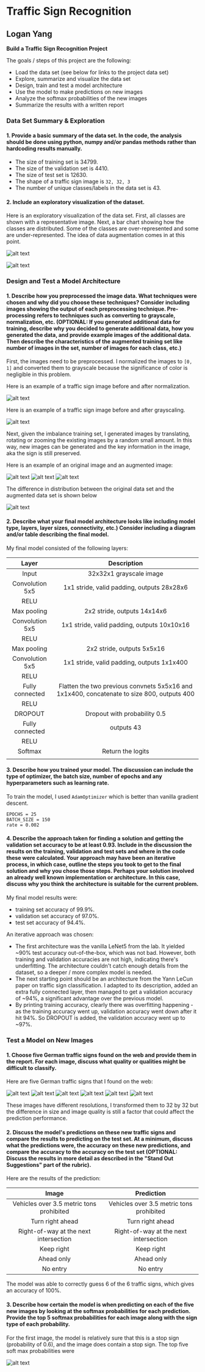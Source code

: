 # **Traffic Sign Recognition**

Logan Yang
---

**Build a Traffic Sign Recognition Project**

The goals / steps of this project are the following:
* Load the data set (see below for links to the project data set)
* Explore, summarize and visualize the data set
* Design, train and test a model architecture
* Use the model to make predictions on new images
* Analyze the softmax probabilities of the new images
* Summarize the results with a written report

[//]: # (Image References)

[image0]: ./examples/classes.png "Visualization"
[image1]: ./examples/class_distribution.png "Distribution"
[image2]: ./examples/normalization.png "Normalization"
[image3]: ./examples/grayscale.png "Grayscale"
[image4]: ./examples/random_noise0.png "Translation"
[image5]: ./examples/random_noise1.png "Rotation"
[image6]: ./examples/random_noise2.png "Zoom"
[image7]: ./examples/new_distribution.png "Augmented Data"

[image8]: ./my-signs/00000.png "Traffic Sign 1"
[image9]: ./my-signs/00003.png "Traffic Sign 2"
[image10]: ./my-signs/00004.png "Traffic Sign 3"
[image11]: ./my-signs/00005.png "Traffic Sign 4"
[image12]: ./my-signs/00007.png "Traffic Sign 5"
[image13]: ./my-signs/00010.png "Traffic Sign 6"
[image14]: ./examples/results.png "Traffic Sign 6"

### Data Set Summary & Exploration

#### 1. Provide a basic summary of the data set. In the code, the analysis should be done using python, numpy and/or pandas methods rather than hardcoding results manually.

* The size of training set is 34799.
* The size of the validation set is 4410.
* The size of test set is 12630.
* The shape of a traffic sign image is `32, 32, 3`
* The number of unique classes/labels in the data set is 43.

#### 2. Include an exploratory visualization of the dataset.

Here is an exploratory visualization of the data set. First, all classes are shown with a representative image. Next, a bar chart showing how the classes are distributed. Some of the classes are over-represented and some are under-represented. The idea of data augmentation comes in at this point.

![alt text][image0]

![alt text][image1]

### Design and Test a Model Architecture

#### 1. Describe how you preprocessed the image data. What techniques were chosen and why did you choose these techniques? Consider including images showing the output of each preprocessing technique. Pre-processing refers to techniques such as converting to grayscale, normalization, etc. (OPTIONAL: If you generated additional data for training, describe why you decided to generate additional data, how you generated the data, and provide example images of the additional data. Then describe the characteristics of the augmented training set like number of images in the set, number of images for each class, etc.)

First, the images need to be preprocessed. I normalized the images to `[0, 1]` and converted them to grayscale because the significance of color is negligible in this problem.

Here is an example of a traffic sign image before and after normalization.

![alt text][image2]

Here is an example of a traffic sign image before and after grayscaling.

![alt text][image3]

Next, given the imbalance training set, I generated images by translating, rotating or zooming the existing images by a random small amount. In this way, new images can be generated and the key information in the image, aka the sign is still preserved.

Here is an example of an original image and an augmented image:

![alt text][image4]
![alt text][image5]
![alt text][image6]

The difference in distribution between the original data set and the augmented data set is shown below

![alt text][image7]

#### 2. Describe what your final model architecture looks like including model type, layers, layer sizes, connectivity, etc.) Consider including a diagram and/or table describing the final model.

My final model consisted of the following layers:

| Layer             |     Description                   |
|:---------------------:|:---------------------------------------------:|
| Input             | 32x32x1 grayscale image                 |
| Convolution 5x5       | 1x1 stride, valid padding, outputs 28x28x6  |
| RELU          |                       |
| Max pooling         | 2x2 stride,  outputs 14x14x6         |
| Convolution 5x5     | 1x1 stride, valid padding, outputs 10x10x16    |
| RELU          |                       |
| Max pooling         | 2x2 stride,  outputs 5x5x16         |
| Convolution 5x5     | 1x1 stride, valid padding, outputs 1x1x400    |
| RELU          |                       |
| Fully connected   | Flatten the two previous convnets 5x5x16 and 1x1x400, concatenate to size 800, outputs 400  |
| RELU          |                       |
| DROPOUT          | Dropout with probability 0.5                      |
| Fully connected   | outputs 43  |
| RELU          |                       |
| Softmax       | Return the logits  |
|           |                       |


#### 3. Describe how you trained your model. The discussion can include the type of optimizer, the batch size, number of epochs and any hyperparameters such as learning rate.

To train the model, I used `AdamOptimizer` which is better than vanilla gradient descent.

```
EPOCHS = 25
BATCH_SIZE = 150
rate = 0.002
```

#### 4. Describe the approach taken for finding a solution and getting the validation set accuracy to be at least 0.93. Include in the discussion the results on the training, validation and test sets and where in the code these were calculated. Your approach may have been an iterative process, in which case, outline the steps you took to get to the final solution and why you chose those steps. Perhaps your solution involved an already well known implementation or architecture. In this case, discuss why you think the architecture is suitable for the current problem.

My final model results were:
* training set accuracy of 99.9%.
* validation set accuracy of 97.0%.
* test set accuracy of 94.4%.

An iterative approach was chosen:
* The first architecture was the vanilla LeNet5 from the lab. It yielded ~90% test accuracy out-of-the-box, which was not bad. However, both training and validation accuracies are not high, indicating there's underfitting. The architecture couldn't catch enough details from the dataset, so a deeper / more complex model is needed.
* The next starting point should be an architecture from the Yann LeCun paper on traffic sign classification. I adapted to its description, added an extra fully connected layer, then managed to get a validation accuracy of ~94%, a significant advantage over the previous model.
* By printing training accuracy, clearly there was overfitting happening - as the training accuracy went up, validation accuracy went down after it hit 94%. So DROPOUT is added, the validation accuracy went up to ~97%.

### Test a Model on New Images

#### 1. Choose five German traffic signs found on the web and provide them in the report. For each image, discuss what quality or qualities might be difficult to classify.

Here are five German traffic signs that I found on the web:

![alt text][image8] ![alt text][image9] ![alt text][image10]
![alt text][image11] ![alt text][image12] ![alt text][image13]

These images have different resolutions, I transformed them to 32 by 32 but the difference in size and image quality is still a factor that could affect the prediction performance.

#### 2. Discuss the model's predictions on these new traffic signs and compare the results to predicting on the test set. At a minimum, discuss what the predictions were, the accuracy on these new predictions, and compare the accuracy to the accuracy on the test set (OPTIONAL: Discuss the results in more detail as described in the "Stand Out Suggestions" part of the rubric).

Here are the results of the prediction:

| Image             |     Prediction                    |
|:---------------------:|:---------------------------------------------:|
| Vehicles over 3.5 metric tons prohibited         | Vehicles over 3.5 metric tons prohibited                     |
| Turn right ahead          | Turn right ahead                    |
| Right-of-way at the next intersection         | Right-of-way at the next intersection                     |
| Keep right            | Keep right                  |
| Ahead only     | Ahead only                   |
| No entry     | No entry                   |


The model was able to correctly guess 6 of the 6 traffic signs, which gives an accuracy of 100%.

#### 3. Describe how certain the model is when predicting on each of the five new images by looking at the softmax probabilities for each prediction. Provide the top 5 softmax probabilities for each image along with the sign type of each probability.

For the first image, the model is relatively sure that this is a stop sign (probability of 0.6), and the image does contain a stop sign. The top five soft max probabilities were

![alt text][image14]

